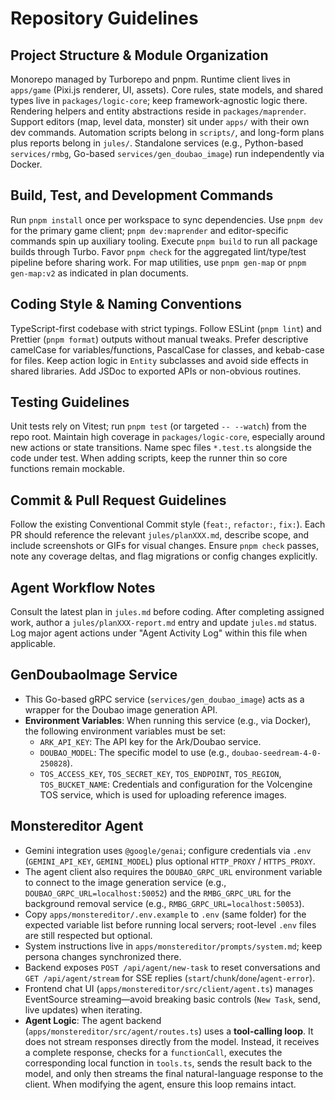 # Repository Guidelines

## Project Structure & Module Organization
Monorepo managed by Turborepo and pnpm. Runtime client lives in `apps/game` (Pixi.js renderer, UI, assets). Core rules, state models, and shared types live in `packages/logic-core`; keep framework-agnostic logic there. Rendering helpers and entity abstractions reside in `packages/maprender`. Support editors (map, level data, monster) sit under `apps/` with their own dev commands. Automation scripts belong in `scripts/`, and long-form plans plus reports belong in `jules/`. Standalone services (e.g., Python-based `services/rmbg`, Go-based `services/gen_doubao_image`) run independently via Docker.

## Build, Test, and Development Commands
Run `pnpm install` once per workspace to sync dependencies. Use `pnpm dev` for the primary game client; `pnpm dev:maprender` and editor-specific commands spin up auxiliary tooling. Execute `pnpm build` to run all package builds through Turbo. Favor `pnpm check` for the aggregated lint/type/test pipeline before sharing work. For map utilities, use `pnpm gen-map` or `pnpm gen-map:v2` as indicated in plan documents.

## Coding Style & Naming Conventions
TypeScript-first codebase with strict typings. Follow ESLint (`pnpm lint`) and Prettier (`pnpm format`) outputs without manual tweaks. Prefer descriptive camelCase for variables/functions, PascalCase for classes, and kebab-case for files. Keep action logic in `Entity` subclasses and avoid side effects in shared libraries. Add JSDoc to exported APIs or non-obvious routines.

## Testing Guidelines
Unit tests rely on Vitest; run `pnpm test` (or targeted `-- --watch`) from the repo root. Maintain high coverage in `packages/logic-core`, especially around new actions or state transitions. Name spec files `*.test.ts` alongside the code under test. When adding scripts, keep the runner thin so core functions remain mockable.

## Commit & Pull Request Guidelines
Follow the existing Conventional Commit style (`feat:`, `refactor:`, `fix:`). Each PR should reference the relevant `jules/planXXX.md`, describe scope, and include screenshots or GIFs for visual changes. Ensure `pnpm check` passes, note any coverage deltas, and flag migrations or config changes explicitly.

## Agent Workflow Notes
Consult the latest plan in `jules.md` before coding. After completing assigned work, author a `jules/planXXX-report.md` entry and update `jules.md` status. Log major agent actions under "Agent Activity Log" within this file when applicable.

## GenDoubaoImage Service
- This Go-based gRPC service (`services/gen_doubao_image`) acts as a wrapper for the Doubao image generation API.
- **Environment Variables**: When running this service (e.g., via Docker), the following environment variables must be set:
  - `ARK_API_KEY`: The API key for the Ark/Doubao service.
  - `DOUBAO_MODEL`: The specific model to use (e.g., `doubao-seedream-4-0-250828`).
  - `TOS_ACCESS_KEY`, `TOS_SECRET_KEY`, `TOS_ENDPOINT`, `TOS_REGION`, `TOS_BUCKET_NAME`: Credentials and configuration for the Volcengine TOS service, which is used for uploading reference images.

## Monstereditor Agent
- Gemini integration uses `@google/genai`; configure credentials via `.env` (`GEMINI_API_KEY`, `GEMINI_MODEL`) plus optional `HTTP_PROXY` / `HTTPS_PROXY`.
- The agent client also requires the `DOUBAO_GRPC_URL` environment variable to connect to the image generation service (e.g., `DOUBAO_GRPC_URL=localhost:50052`) and the `RMBG_GRPC_URL` for the background removal service (e.g., `RMBG_GRPC_URL=localhost:50053`).
- Copy `apps/monstereditor/.env.example` to `.env` (same folder) for the expected variable list before running local servers; root-level `.env` files are still respected but optional.
- System instructions live in `apps/monstereditor/prompts/system.md`; keep persona changes synchronized there.
- Backend exposes `POST /api/agent/new-task` to reset conversations and `GET /api/agent/stream` for SSE replies (`start`/`chunk`/`done`/`agent-error`).
- Frontend chat UI (`apps/monstereditor/src/client/agent.ts`) manages EventSource streaming—avoid breaking basic controls (`New Task`, send, live updates) when iterating.
- **Agent Logic**: The agent backend (`apps/monstereditor/src/agent/routes.ts`) uses a **tool-calling loop**. It does not stream responses directly from the model. Instead, it receives a complete response, checks for a `functionCall`, executes the corresponding local function in `tools.ts`, sends the result back to the model, and only then streams the final natural-language response to the client. When modifying the agent, ensure this loop remains intact.
